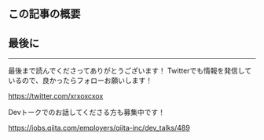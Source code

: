 <!--
title:   SVGだけで作る、ざらっとしたグラデーション
tags:    svg,デザイン,design,AdventCalendar2022
private: true
-->

## この記事の概要

## 最後に

---

最後まで読んでくださってありがとうございます！
Twitterでも情報を発信しているので、良かったらフォローお願いします！

https://twitter.com/xrxoxcxox

Devトークでのお話してくださる方も募集中です！

https://jobs.qiita.com/employers/qiita-inc/dev_talks/489